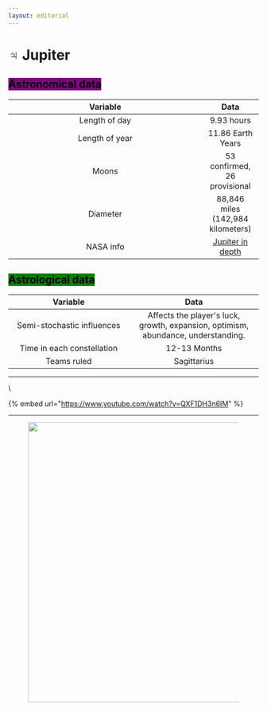 ```yaml
---
layout: editorial
---
```


# ♃ Jupiter

## <mark style="background-color:purple;">Astronomical data</mark>

<table><thead><tr><th width="374" align="center">Variable</th><th align="center">Data</th></tr></thead><tbody><tr><td align="center">Length of day</td><td align="center">9.93 hours</td></tr><tr><td align="center">Length of year</td><td align="center">11.86 Earth Years</td></tr><tr><td align="center">Moons</td><td align="center">53 confirmed, 26 provisional</td></tr><tr><td align="center">Diameter</td><td align="center">88,846 miles (142,984 kilometers)</td></tr><tr><td align="center">NASA info</td><td align="center"><a href="https://solarsystem.nasa.gov/planets/jupiter/in-depth/">Jupiter in depth</a></td></tr></tbody></table>



## <mark style="background-color:green;">Astrological data</mark>

<table><thead><tr><th width="227" align="center">Variable</th><th align="center">Data</th></tr></thead><tbody><tr><td align="center">Semi-stochastic influences</td><td align="center">Affects the player's luck, growth, expansion, optimism, abundance, understanding.</td></tr><tr><td align="center">Time in each constellation</td><td align="center">12-13 Months</td></tr><tr><td align="center">Teams ruled</td><td align="center">Sagittarius</td></tr></tbody></table>

***

\


{% embed url="https://www.youtube.com/watch?v=QXF1DH3n6IM" %}

***



<figure><img src="../../../../../../.gitbook/assets/pexels-btgl-♡-19675007.jpg" alt="" width="563"><figcaption></figcaption></figure>
